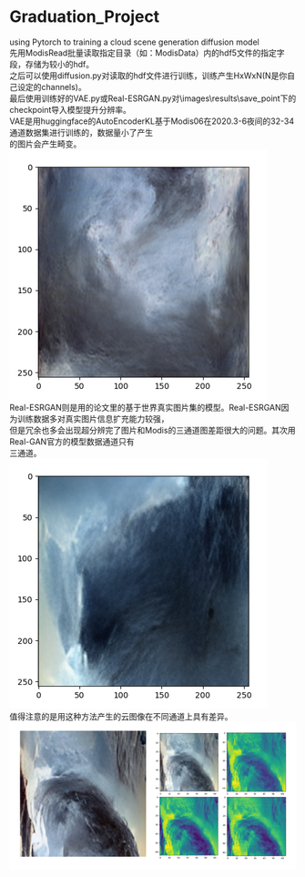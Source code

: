 # Graduation_Project
using Pytorch to training a cloud scene generation diffusion model  
先用ModisRead批量读取指定目录（如：ModisData）内的hdf5文件的指定字段，存储为较小的hdf。  
之后可以使用diffusion.py对读取的hdf文件进行训练，训练产生HxWxN(N是你自己设定的channels)。  
最后使用训练好的VAE.py或Real-ESRGAN.py对\images\results\save_point下的checkpoint导入模型提升分辨率。  
VAE是用huggingface的AutoEncoderKL基于Modis06在2020.3-6夜间的32-34通道数据集进行训练的，数据量小了产生  
的图片会产生畸变。  
![image](fig27_b.png)  
Real-ESRGAN则是用的论文里的基于世界真实图片集的模型。Real-ESRGAN因为训练数据多对真实图片信息扩充能力较强，  
但是冗余也多会出现超分辨完了图片和Modis的三通道图差距很大的问题。其次用Real-GAN官方的模型数据通道只有  
三通道。    
![image](fig29_d.png)  
值得注意的是用这种方法产生的云图像在不同通道上具有差异。  
![image](fig30.png)  
